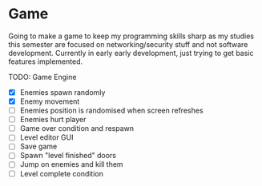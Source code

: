# Game

Going to make a game to keep my programming skills sharp as my studies this semester are focused on networking/security stuff and not software development. Currently in early early development, just trying to get basic features implemented.

TODO: Game Engine

- [x] Enemies spawn randomly
- [x] Enemy movement
- [ ] Enemies position is randomised when screen refreshes
- [ ] Enemies hurt player
- [ ] Game over condition and respawn
- [ ] Level editor GUI
- [ ] Save game
- [ ] Spawn "level finished" doors
- [ ] Jump on enemies and kill them
- [ ] Level complete condition 
